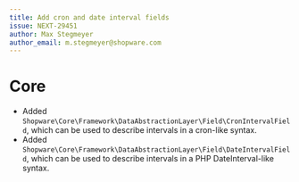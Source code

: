 ```yaml
---
title: Add cron and date interval fields
issue: NEXT-29451
author: Max Stegmeyer
author_email: m.stegmeyer@shopware.com
---
```

# Core
* Added `Shopware\Core\Framework\DataAbstractionLayer\Field\CronIntervalField`, which can be used to describe intervals in a cron-like syntax.
* Added `Shopware\Core\Framework\DataAbstractionLayer\Field\DateIntervalField`, which can be used to describe intervals in a PHP DateInterval-like syntax.
